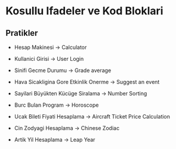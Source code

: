 ﻿# Kosullu Ifadeler ve Kod Bloklari

## Pratikler

* Hesap Makinesi -> Calculator  

* Kullanici Girisi -> User Login

* Sinifi Gecme Durumu -> Grade average

* Hava Sicakligina Gore Etkinlik Onerme -> Suggest an event

* Sayilari Büyükten Kücüge Siralama -> Number Sorting

* Burc Bulan Program -> Horoscope

* Ucak Bileti Fiyati Hesaplama -> Aircraft Ticket Price Calculation

* Cin Zodyagi Hesaplama -> Chinese Zodiac

* Artik Yil Hesaplama -> Leap Year























